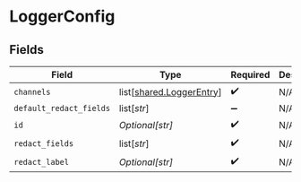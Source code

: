 # LoggerConfig


## Fields

| Field                                                              | Type                                                               | Required                                                           | Description                                                        |
| ------------------------------------------------------------------ | ------------------------------------------------------------------ | ------------------------------------------------------------------ | ------------------------------------------------------------------ |
| `channels`                                                         | list[[shared.LoggerEntry](undefined/models/shared/loggerentry.md)] | :heavy_check_mark:                                                 | N/A                                                                |
| `default_redact_fields`                                            | list[*str*]                                                        | :heavy_minus_sign:                                                 | N/A                                                                |
| `id`                                                               | *Optional[str]*                                                    | :heavy_check_mark:                                                 | N/A                                                                |
| `redact_fields`                                                    | list[*str*]                                                        | :heavy_check_mark:                                                 | N/A                                                                |
| `redact_label`                                                     | *Optional[str]*                                                    | :heavy_check_mark:                                                 | N/A                                                                |